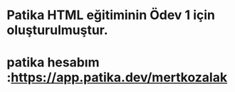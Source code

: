 # Patika HTML eğitiminin Ödev 1 için oluşturulmuştur.



# patika hesabım :https://app.patika.dev/mertkozalak
